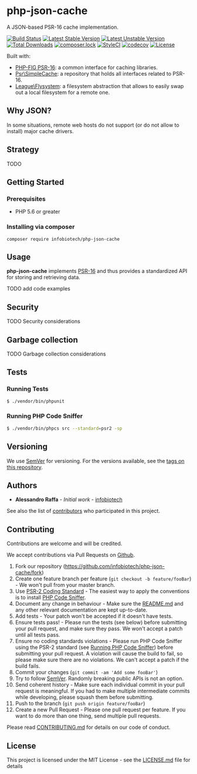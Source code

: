 # php-json-cache

A JSON-based PSR-16 cache implementation.

[![Build Status](https://travis-ci.org/infobiotech/php-json-cache.svg?branch=master&format=flat-square)](https://travis-ci.org/infobiotech/php-json-cache)
[![Latest Stable Version](https://poser.pugx.org/infobiotech/php-json-cache/v/stable?format=flat-square)](https://packagist.org/packages/infobiotech/php-json-cache)
[![Latest Unstable Version](https://poser.pugx.org/infobiotech/php-json-cache/v/unstable?format=flat-square)](https://packagist.org/packages/infobiotech/php-json-cache)
[![Total Downloads](https://poser.pugx.org/infobiotech/php-json-cache/downloads?format=flat-square)](https://packagist.org/packages/infobiotech/php-json-cache)
[![composer.lock](https://poser.pugx.org/infobiotech/php-json-cache/composerlock?format=flat-square)](https://packagist.org/packages/infobiotech/php-json-cache)
[![StyleCI](https://styleci.io/repos/109566219/shield?branch=master&format=flat-square)](https://styleci.io/repos/109566219)
[![codecov](https://codecov.io/gh/infobiotech/php-json-cache/branch/master/graph/badge.svg)](https://codecov.io/gh/infobiotech/php-json-cache)
[![License](https://poser.pugx.org/infobiotech/php-json-cache/license?format=flat-square)](https://packagist.org/packages/infobiotech/php-json-cache)

Built with:
* [PHP-FIG PSR-16](http://www.php-fig.org/psr/psr-16/): a common interface for caching libraries.
* [Psr\SimpleCache](https://github.com/php-fig/simple-cache): a repository that holds all interfaces related to PSR-16.
* [League\Flysystem](https://flysystem.thephpleague.com/): a filesystem abstraction that allows to easily swap out a local filesystem for a remote one.

## Why JSON?

In some situations, remote web hosts do not support (or do not allow to install) major cache drivers.

## Strategy

TODO

## Getting Started

### Prerequisites

* PHP 5.6 or greater

### Installing via composer

```
composer require infobiotech/php-json-cache
```

## Usage

**php-json-cache** implements [PSR-16](http://www.php-fig.org/psr/psr-16/) and thus provides a standardized API for storing and retrieving data.

TODO add code examples

## Security

TODO Security considerations

## Garbage collection

TODO Garbage collection considerations

## Tests

### Running Tests

``` bash
$ ./vendor/bin/phpunit
```

### Running PHP Code Sniffer

``` bash
$ ./vendor/bin/phpcs src --standard=psr2 -sp
```

## Versioning

We use [SemVer](http://semver.org/) for versioning. For the versions available, see the [tags on this repository](https://github.com/infobiotech/php-json-cache/tags).

## Authors

* **Alessandro Raffa** - *Initial work* - [infobiotech](https://github.com/infobiotech)

See also the list of [contributors](https://github.com/infobiotech/php-json-cache/contributors) who participated in this project.

## Contributing

Contributions are welcome and will be credited.

We accept contributions via Pull Requests on [Github](https://github.com/infobiotech/php-json-cache).

1. Fork our repository (<https://github.com/infobiotech/php-json-cache/fork>)
2. Create one feature branch per feature (`git checkout -b feature/fooBar`) - We won't pull from your master branch.
3. Use [PSR-2 Coding Standard](https://github.com/php-fig/fig-standards/blob/master/accepted/PSR-2-coding-style-guide.md) - The easiest way to apply the conventions is to install [PHP Code Sniffer](http://pear.php.net/package/PHP_CodeSniffer).
4. Document any change in behaviour - Make sure the [README.md](README.md) and any other relevant documentation are kept up-to-date.
5. Add tests - Your patch won't be accepted if it doesn't have tests.
6. Ensure tests pass! - Please run the tests (see below) before submitting your pull request, and make sure they pass. We won't accept a patch until all tests pass.
7. Ensure no coding standards violations - Please run PHP Code Sniffer using the PSR-2 standard (see [Running PHP Code Sniffer](https://github.com/infobiotech/php-json-cache#running-php-code-sniffer)) before submitting your pull request. A violation will cause the build to fail, so please make sure there are no violations. We can't accept a patch if the build fails.
8. Commit your changes (`git commit -am 'Add some fooBar'`)
9. Try to follow [SemVer](http://semver.org/). Randomly breaking public APIs is not an option.
10. Send coherent history - Make sure each individual commit in your pull request is meaningful. If you had to make multiple intermediate commits while developing, please squash them before submitting.
11. Push to the branch (`git push origin feature/fooBar`)
12. Create a new Pull Request - Please one pull request per feature. If you want to do more than one thing, send multiple pull requests.

Please read [CONTRIBUTING.md](CONTRIBUTING.md) for details on our code of conduct.

## License

This project is licensed under the MIT License - see the [LICENSE.md](LICENSE.md) file for details
